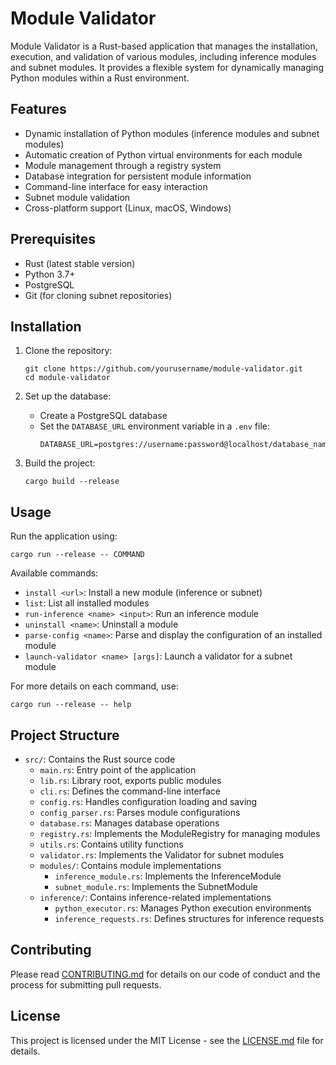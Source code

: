 # Module Validator

Module Validator is a Rust-based application that manages the installation, execution, and validation of various modules, including inference modules and subnet modules. It provides a flexible system for dynamically managing Python modules within a Rust environment.

## Features

- Dynamic installation of Python modules (inference modules and subnet modules)
- Automatic creation of Python virtual environments for each module
- Module management through a registry system
- Database integration for persistent module information
- Command-line interface for easy interaction
- Subnet module validation
- Cross-platform support (Linux, macOS, Windows)

## Prerequisites

- Rust (latest stable version)
- Python 3.7+
- PostgreSQL
- Git (for cloning subnet repositories)

## Installation

1. Clone the repository:
   ```
   git clone https://github.com/yourusername/module-validator.git
   cd module-validator
   ```

2. Set up the database:
   - Create a PostgreSQL database
   - Set the `DATABASE_URL` environment variable in a `.env` file:
     ```
     DATABASE_URL=postgres://username:password@localhost/database_name
     ```

3. Build the project:
   ```
   cargo build --release
   ```

## Usage

Run the application using:

`cargo run --release -- COMMAND`

Available commands:

- `install <url>`: Install a new module (inference or subnet)
- `list`: List all installed modules
- `run-inference <name> <input>`: Run an inference module
- `uninstall <name>`: Uninstall a module
- `parse-config <name>`: Parse and display the configuration of an installed module
- `launch-validator <name> [args]`: Launch a validator for a subnet module

For more details on each command, use:

`cargo run --release -- help`

## Project Structure

- `src/`: Contains the Rust source code
  - `main.rs`: Entry point of the application
  - `lib.rs`: Library root, exports public modules
  - `cli.rs`: Defines the command-line interface
  - `config.rs`: Handles configuration loading and saving
  - `config_parser.rs`: Parses module configurations
  - `database.rs`: Manages database operations
  - `registry.rs`: Implements the ModuleRegistry for managing modules
  - `utils.rs`: Contains utility functions
  - `validator.rs`: Implements the Validator for subnet modules
  - `modules/`: Contains module implementations
    - `inference_module.rs`: Implements the InferenceModule
    - `subnet_module.rs`: Implements the SubnetModule
  - `inference/`: Contains inference-related implementations
    - `python_executor.rs`: Manages Python execution environments
    - `inference_requests.rs`: Defines structures for inference requests

## Contributing

Please read [CONTRIBUTING.md](CONTRIBUTING.md) for details on our code of conduct and the process for submitting pull requests.

## License

This project is licensed under the MIT License - see the [LICENSE.md](LICENSE.md) file for details.